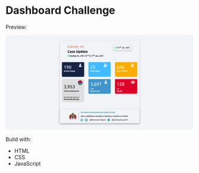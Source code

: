 # Dashboard Challenge

Preview:

<img src="./images/preview.png"/>



Build with:

* HTML
* CSS
* JavaScript